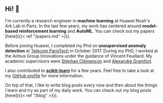 ## Hi! 👋

I'm currently a research engineer in **machine learning** at Huawei Noah's Ark Lab in Paris. In the last few years, my work has centered around **model-based reinforcement learning** and **AutoML**. You can check out my papers [here]({{< ref "/papers.md" >}}).

Before joining Huawei, I completed my Phd on **unsupervised anomaly detection** at [Telecom ParisTech](http://www.telecom-paristech.fr/) in October 2017. During my PhD, I worked at the Airbus Group Innovations under the guidance of Vincent Feuillard. My academic supervisors were [Stéphan Clémençon](https://perso.telecom-paristech.fr/clemenco/) and [Alexandre Gramfort](http://alexandre.gramfort.net/).

I also contributed to [**scikit-learn**](http://scikit-learn.org/stable/) for a few years. Feel free to take a look at my [GitHub profile](https://github.com/albertcthomas) for more information.

On top of that, I like to write blog posts every now and then about the things I learn and try as part of my daily work. You can check out my blog posts [here]({{< ref "/blog" >}}).
